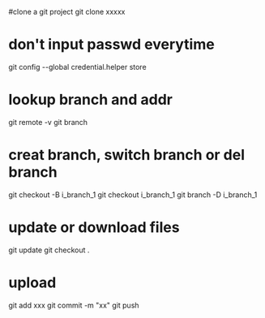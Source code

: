 #clone a git project
git clone xxxxx

# don't input passwd everytime
git config --global credential.helper store  

# lookup branch and addr
git remote -v
git branch 

# creat branch, switch branch or del branch
git checkout -B i_branch_1 
git checkout i_branch_1
git branch -D i_branch_1

# update or download files
git update
git checkout .

# upload
git add xxx
git commit -m "xx"
git push

